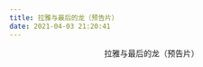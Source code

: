 ```yaml
---
title: 拉雅与最后的龙（预告片）
date: 2021-04-03 21:20:41
---
```

<center>拉雅与最后的龙（预告片）</center>
<div id="dplayer"></div>
<script src="/js/DPlayer.min.js"></script>
<script>
const dp = new DPlayer({
    container: document.getElementById('dplayer'),
    screenshot: true,
    video: {
        url: 'https://cdn.jsdelivr.net/gh/zining3235/hexo-DIY@main/yan-ge-zhi-ye.mp4',
        pic: 'https://amo-1252276119.cos.ap-shanghai.myqcloud.com/video/cs.jpg',
        thumbnails: 'thumbnails.jpg',
    },
    subtitle: {
        url: 'webvtt.vtt',
    },
    danmaku: {
        id: 'demo',
        api: 'https://api.prprpr.me/dplayer/',
    },
});
</script>